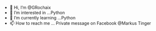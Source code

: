 - 👋 Hi, I’m @GRochaix
- 👀 I’m interested in ...Python
- 🌱 I’m currently learning ...Python
- 📫 How to reach me ... Private message on Facebook @Markus Tinger

<!---
GRochaix/GRochaix is a ✨ special ✨ repository because its `README.md` (this file) appears on your GitHub profile.
You can click the Preview link to take a look at your changes.
--->
